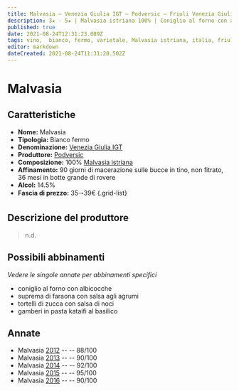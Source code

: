 ```yaml
---
title: Malvasia – Venezia Giulia IGT – Podversic – Friuli Venezia Giulia (IT) – 35🠒39€
description: 3★ - 5★ | Malvasia istriana 100% | Coniglio al forno con albicocche – Suprema di faraona con salsa agli agrumi – Tortelli di zucca con salsa di noci – Gamberi in pasta kataifi al basilico
published: true
date: 2021-08-24T12:31:23.089Z
tags: vino,  bianco, fermo, varietale, Malvasia istriana, italia, friuli venezia giulia, coniglio al forno con albicocche, suprema di faraona con salsa agli agrumi, tortelli di zucca con salsa di noci, gamberi in pasta kataifi al basilico, 35🠒39€, 5 stelle
editor: markdown
dateCreated: 2021-08-24T11:31:20.502Z
---
```


# Malvasia

## Caratteristiche
- **Nome:** Malvasia
- **Tipologia:** Bianco fermo
- **Denominazione:** [Venezia Giulia IGT](/denominazioni/Italia/Friuli-Venezia-Giulia/IGT/Venezia-Giulia)
- **Produttore:** [Podversic](/produttori/Italia/Friuli-Venezia-Giulia/Podversic) 
- **Composizione:** 100% [Malvasia istriana](/vitigni/Italia/bacca-bianca/malvasia-istriana)
- **Affinamento:** 90 giorni di macerazione sulle bucce in tino, non fitrato, 36 mesi in botte grande di rovere
- **Alcol:** 14.5%
- **Fascia di prezzo:** 35🠒39€
{.grid-list}

## Descrizione del produttore

> n.d.

## Possibili abbinamenti
*Vedere le singole annate per abbinamenti specifici*

- coniglio al forno con albicocche
- suprema di faraona con salsa agli agrumi
- tortelli di zucca con salsa di noci
- gamberi in pasta kataifi al basilico

## Annate
- Malvasia [2012](/vini/Italia/Friuli-Venezia-Giulia/Podversic/Malvasia/2012) -- <span class="star-3"></span> -- 88/100
- Malvasia [2013](/vini/Italia/Friuli-Venezia-Giulia/Podversic/Malvasia/2013) -- <span class="star-4"></span> -- 90/100
- Malvasia [2014](/vini/Italia/Friuli-Venezia-Giulia/Podversic/Malvasia/2014) -- <span class="star-5"></span> -- 92/100
- Malvasia [2015](/vini/Italia/Friuli-Venezia-Giulia/Podversic/Malvasia/2015) -- <span class="star-5"></span> -- 95/100
- Malvasia [2016](/vini/Italia/Friuli-Venezia-Giulia/Podversic/Malvasia/2016) -- <span class="star-4"></span> -- 90/100


